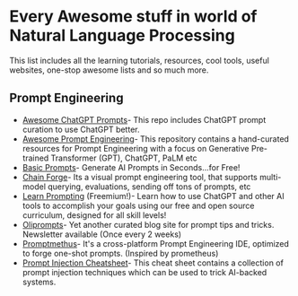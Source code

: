 # Every Awesome stuff in world of Natural Language Processing
This list includes all the learning tutorials, resources, cool tools, useful websites, one-stop awesome lists and so much more.

## Prompt Engineering 

- [Awesome ChatGPT Prompts](https://prompts.chat/)- This repo includes ChatGPT prompt curation to use ChatGPT better.
- [Awesome Prompt Engineering](https://github.com/promptslab/Awesome-Prompt-Engineering?tab=readme-ov-file#tools--code)- This repository contains a hand-curated resources for Prompt Engineering with a focus on Generative Pre-trained Transformer (GPT), ChatGPT, PaLM etc
- [Basic Prompts](https://www.basicaiprompts.com/)- Generate AI Prompts in Seconds...for Free!
- [Chain Forge](https://github.com/ianarawjo/ChainForge)- Its a visual prompt engineering tool, that supports multi-model querying, evaluations, sending off tons of prompts, etc
- [Learn Prompting](https://learnprompting.org/) (Freemium!)- Learn how to use ChatGPT and other AI tools to accomplish your goals using our free and open source curriculum, designed for all skill levels!
- [Oliprompts](https://oliprompts.com/)- Yet another curated blog site for prompt tips and tricks. Newsletter available (Once every 2 weeks)
- [Promptmethus](https://promptmetheus.com/)- It's a cross-platform Prompt Engineering IDE, optimized to forge one-shot prompts. (Inspired by prometheus)
- [Prompt Injection Cheatsheet](https://blog.seclify.com/prompt-injection-cheat-sheet/)- This cheat sheet contains a collection of prompt injection techniques which can be used to trick AI-backed systems.
